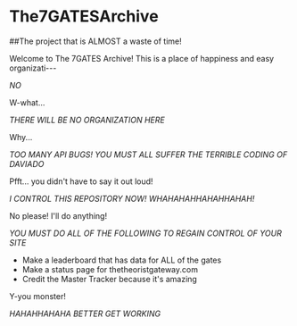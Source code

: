 # The7GATESArchive
##The project that is ALMOST a waste of time!

Welcome to The 7GATES Archive! This is a place of happiness and easy organizati---

*NO*

W-what...

*THERE WILL BE NO ORGANIZATION HERE*

Why...

*TOO MANY API BUGS! YOU MUST ALL SUFFER THE TERRIBLE CODING OF DAVIADO*

Pfft... you didn't have to say it out loud!

*I CONTROL THIS REPOSITORY NOW! WHAHAHAHHAHAHHAHAH!*

No please! I'll do anything!

*YOU MUST DO ALL OF THE FOLLOWING TO REGAIN CONTROL OF YOUR SITE*
- Make a leaderboard that has data for ALL of the gates
- Make a status page for thetheoristgateway.com
- Credit the Master Tracker because it's amazing

Y-you monster!

*HAHAHHAHAHA BETTER GET WORKING*

